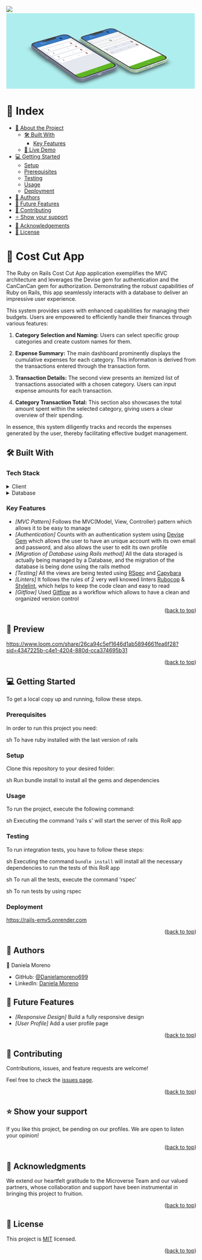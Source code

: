 <a name="readme-top"></a>

<img src="https://github.com/microverseinc/curriculum-ruby/blob/main/costcuapp/images/presentation.png">

 <img src="./app/assets/images/presentation.png" alt="logo" width="500"  height="200" />


# 📗 Index

- [📖 About the Project](#about-project)
  - [🛠 Built With](#built-with)
    - [Key Features](#key-features)
  - [🚀 Live Demo](#live-demo)
- [💻 Getting Started](#getting-started)
  - [Setup](#setup)
  - [Prerequisites](#prerequisites)
  - [Testing](#testing)
  - [Usage](#usage)
  - [Deployment](#deployment)
- [👥 Authors](#author)
- [🔭 Future Features](#features)
- [🤝 Contributing](#contributing)
- [⭐️ Show your support](#support)
- [🙏 Acknowledgements](#acknowledgements)
- [📝 License](#license)


# 📖 Cost Cut App <a name="about-project"></a>

The Ruby on Rails Cost Cut App application exemplifies the MVC architecture and leverages the Devise gem for authentication and the CanCanCan gem for authorization. Demonstrating the robust capabilities of Ruby on Rails, this app seamlessly interacts with a database to deliver an impressive user experience.

This system provides users with enhanced capabilities for managing their budgets. Users are empowered to efficiently handle their finances through various features:

1. **Category Selection and Naming:** Users can select specific group categories and create custom names for them.

2. **Expense Summary:** The main dashboard prominently displays the cumulative expenses for each category. This information is derived from the transactions entered through the transaction form.

3. **Transaction Details:** The second view presents an itemized list of transactions associated with a chosen category. Users can input expense amounts for each transaction.

4. **Category Transaction Total:** This section also showcases the total amount spent within the selected category, giving users a clear overview of their spending.

In essence, this system diligently tracks and records the expenses generated by the user, thereby facilitating effective budget management.


## 🛠 Built With <a name="built-with"></a>

### Tech Stack <a name="tech-stack"></a>

<details>
    <summary>Client</summary>
    <ul>
      <li><a href="https://www.ruby-lang.org/en/">Ruby</a></li>
      <li><a href="https://rubyonrails.org/">Ruby on Rails</a></li>
    </ul>
  </details>

<details>
<summary>Database</summary>
  <ul>
   <li><a href="https://www.postgresql.org/">PostgreSQL</a></li>
  </ul>
</details>

### Key Features <a name="key-features"></a>

- *[MVC Pattern]* Follows the MVC(Model, View, Controller) pattern which allows it to be easy to manage
- *[Authentication]* Counts with an authentication system using [Devise Gem](https://github.com/heartcombo/devise) which allows the user to have an unique account with its own email and password, and also allows the user to edit its own profile
- *[Migration of Database using Rails method]* All the data storaged is actually being managed by a Database, and the migration of the database is being done using the rails method
- *[Testing]* All the views are being tested using [RSpec](https://rspec.info/) and [Capybara](https://github.com/teamcapybara/capybara)
- *[Linters]* It follows the rules of 2 very well knowed linters [Rubocop](https://rubocop.org/) & [Stylelint](https://stylelint.io/), which helps to keep the code clean and easy to read
- *[Gitflow]* Used [Gitflow](https://www.atlassian.com/git/tutorials/comparing-workflows/gitflow-workflow) as a workflow which allows to have a clean and organized version control

<p align="right">(<a href="#readme-top">back to top</a>)</p>

## 🚀 Preview <a name="live-demo"></a>

https://www.loom.com/share/26ca94c5ef1646d1ab5894661fea6f28?sid=4347225b-c4e1-4204-880d-cca374695b31

<p align="right">(<a href="#readme-top">back to top</a>)</p>


## 💻 Getting Started <a name="getting-started"></a>

To get a local copy up and running, follow these steps.

### Prerequisites

In order to run this project you need:

sh
 To have ruby installed with the last version of rails


### Setup

Clone this repository to your desired folder:

sh
  Run bundle install to install all the gems and dependencies


### Usage

To run the project, execute the following command:

sh
  Executing the command 'rails s' will start the server of this RoR app


### Testing

To run integration tests, you have to follow these steps:

sh
  Executing the command `bundle install` will install all the necessary dependencies to run the tests of this RoR app


sh
  To run all the tests, execute the command 'rspec'


sh
  To run tests by using rspec


### Deployment

https://rails-emv5.onrender.com

<p align="right">(<a href="#readme-top">back to top</a>)</p>


## 👥 Authors <a name="author"></a>

👤 Daniela Moreno

- GitHub: [@Danielamoreno699](hhttps://github.com/danielamoreno699)
- LinkedIn: [Daniela Moreno](https://www.linkedin.com/in/daniela-moreno-06a139124/)


## 🔭 Future Features <a name="features"></a>

- *[Responsive Design]* Build a fully responsive design
- *[User Profile]* Add a user profile page

<p align="right">(<a href="#readme-top">back to top</a>)</p>

## 🤝 Contributing <a name="contributing"></a>

Contributions, issues, and feature requests are welcome!

Feel free to check the [issues page](../../issues/).

<p align="right">(<a href="#readme-top">back to top</a>)</p>

## ⭐️ Show your support <a name="support"></a>

If you like this project, be pending on our profiles. We are open to listen your opinion!

<p align="right">(<a href="#readme-top">back to top</a>)</p>

## 🙏 Acknowledgments <a name="acknowledgements"></a>

We extend our heartfelt gratitude to the Microverse Team and our valued partners, whose collaboration and support have been instrumental in bringing this project to fruition.

<p align="right">(<a href="#readme-top">back to top</a>)</p>

## 📝 License <a name="license"></a>

This project is [MIT](./LICENSE) licensed.

<p align="right">(<a href="#readme-top">back to top</a>)</p>